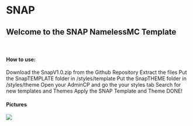 # SNAP
<h2>Welcome to the SNAP NamelessMC Template</h2>
<br>
<h4>How to use:</h4>
Download the SnapV1.0.zip from the Github Repository
Extract the files
Put the SnapTEMPLATE folder in /styles/template
Put the SnapTHEME folder in /styles/theme
Open your AdminCP and go the your styles tab
Search for new templates and Themes
Apply the SNAP Template and Theme
DONE!
<h4>Pictures</h4>
<img src="https://i.imgur.com/yCV3TZ4.png"></img>
